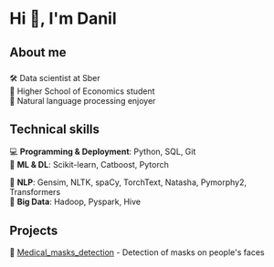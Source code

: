 <h1 align="left">Hi 👋, I'm Danil</h1>
<h2 align="left">About me</h2>

###

<p align="left"> 🛠 Data scientist at Sber<br> 📖 Higher School of Economics student <br> 🔆 Natural language processing enjoyer</p>

###

<h2 align="left">Technical skills</h2>

💻 **Programming & Deployment**: Python, SQL, Git                                                                                            
🔮 **ML & DL**: Scikit-learn, Catboost, Pytorch

📝 **NLP**: Gensim, NLTK, spaCy, TorchText, Natasha, Pymorphy2, Transformers   
📁 **Big Data**: Hadoop, Pyspark, Hive

###

<h2 align="left">Projects</h2>

👀 [Medical_masks_detection](https://github.com/Itisdanil/Medical_masks_detection) - Detection of masks on people's faces
